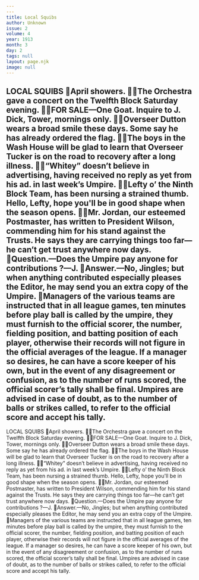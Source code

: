 ```yaml
---
---
title: Local Squibs
author: Unknown
issue: 2
volume: 4
year: 1913
month: 3
day: 2
tags: null
layout: page.njk
image: null
---
```

LOCAL SQUIBS April showers. The Orchestra gave a concert on the Twelfth Block Saturday evening. FOR SALE—One Goat. Inquire to J. Dick, Tower, mornings only. Overseer Dutton wears a broad smile these days. Some say he has already ordered the flag. The boys in the Wash House will be glad to learn that Overseer Tucker is on the road to recovery after a long illness. “Whitey” doesn’t believe in advertising, having received no reply as yet from his ad. in last week’s Umpire. Lefty o’ the Ninth Block Team, has been nursing a strained thumb. Hello, Lefty, hope you'll be in good shape when the season opens. Mr. Jordan, our esteemed Postmaster, has written to President Wilson, commending him for his stand against the Trusts. He says they are carrying things too far—he can’t get trust anywhere now days. Question.—Does the Umpire pay anyone for contributions ?—J. Answer.—No, Jingles; but when anything contributed especially pleases the Editor, he may send you an extra copy of the Umpire. Managers of the various teams are instructed that in all league games, ten minutes before play ball is called by the umpire, they must furnish to the official scorer, the number, fielding position, and batting position of each player, otherwise their records will not figure in the official averages of the league. If a manager so desires, he can have a score keeper of his own, but in the event of any disagreement or confusion, as to the number of runs scored, the official scorer’s tally shall be final. Umpires are advised in case of doubt, as to the number of balls or strikes called, to refer to the official score and accept his tally. 
---
LOCAL SQUIBS April showers. The Orchestra gave a concert on the Twelfth Block Saturday evening. FOR SALE—One Goat. Inquire to J. Dick, Tower, mornings only. Overseer Dutton wears a broad smile these days. Some say he has already ordered the flag. The boys in the Wash House will be glad to learn that Overseer Tucker is on the road to recovery after a long illness. “Whitey” doesn’t believe in advertising, having received no reply as yet from his ad. in last week’s Umpire. Lefty o’ the Ninth Block Team, has been nursing a strained thumb. Hello, Lefty, hope you'll be in good shape when the season opens. Mr. Jordan, our esteemed Postmaster, has written to President Wilson, commending him for his stand against the Trusts. He says they are carrying things too far—he can’t get trust anywhere now days. Question.—Does the Umpire pay anyone for contributions ?—J. Answer.—No, Jingles; but when anything contributed especially pleases the Editor, he may send you an extra copy of the Umpire. Managers of the various teams are instructed that in all league games, ten minutes before play ball is called by the umpire, they must furnish to the official scorer, the number, fielding position, and batting position of each player, otherwise their records will not figure in the official averages of the league. If a manager so desires, he can have a score keeper of his own, but in the event of any disagreement or confusion, as to the number of runs scored, the official scorer’s tally shall be final. Umpires are advised in case of doubt, as to the number of balls or strikes called, to refer to the official score and accept his tally. 

